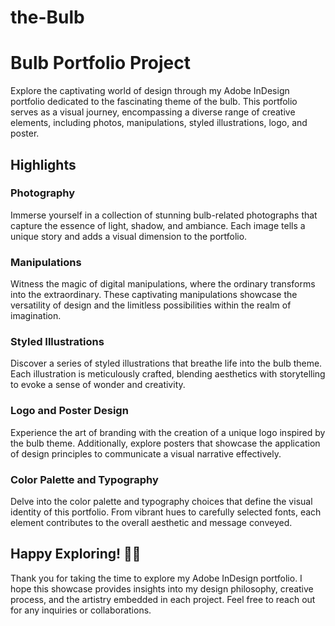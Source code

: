 # the-Bulb
# Bulb Portfolio Project

Explore the captivating world of design through my Adobe InDesign portfolio dedicated to the fascinating theme of the bulb. This portfolio serves as a visual journey, encompassing a diverse range of creative elements, including photos, manipulations, styled illustrations, logo, and poster.

## Highlights

### Photography
Immerse yourself in a collection of stunning bulb-related photographs that capture the essence of light, shadow, and ambiance. Each image tells a unique story and adds a visual dimension to the portfolio.

### Manipulations
Witness the magic of digital manipulations, where the ordinary transforms into the extraordinary. These captivating manipulations showcase the versatility of design and the limitless possibilities within the realm of imagination.

### Styled Illustrations
Discover a series of styled illustrations that breathe life into the bulb theme. Each illustration is meticulously crafted, blending aesthetics with storytelling to evoke a sense of wonder and creativity.

### Logo and Poster Design
Experience the art of branding with the creation of a unique logo inspired by the bulb theme. Additionally, explore posters that showcase the application of design principles to communicate a visual narrative effectively.

### Color Palette and Typography
Delve into the color palette and typography choices that define the visual identity of this portfolio. From vibrant hues to carefully selected fonts, each element contributes to the overall aesthetic and message conveyed.



## Happy Exploring! 🎨💡

Thank you for taking the time to explore my Adobe InDesign portfolio. I hope this showcase provides insights into my design philosophy, creative process, and the artistry embedded in each project. Feel free to reach out for any inquiries or collaborations.
